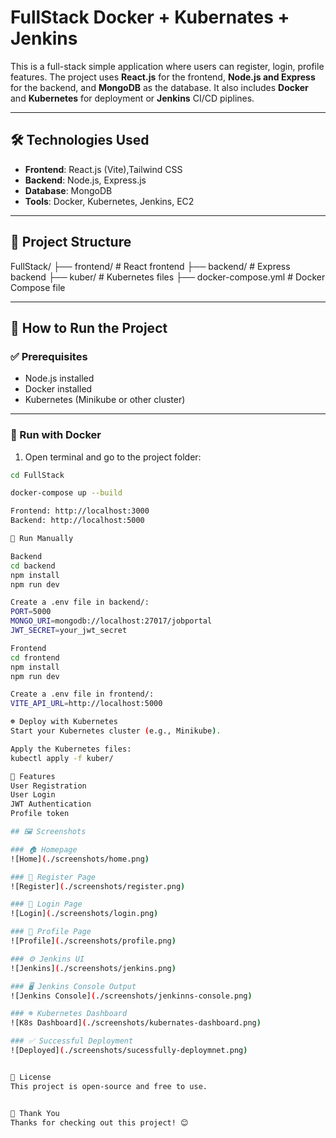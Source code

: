 # FullStack Docker + Kubernates + Jenkins

This is a full-stack simple application where users can register, login, profile  features. The project uses **React.js** for the frontend, **Node.js and Express** for the backend, and **MongoDB** as the database. It also includes **Docker** and **Kubernetes** for deployment or **Jenkins** CI/CD piplines.

---

## 🛠️ Technologies Used

- **Frontend**: React.js (Vite),Tailwind CSS
- **Backend**: Node.js, Express.js
- **Database**: MongoDB
- **Tools**: Docker, Kubernetes, Jenkins, EC2

---

## 📁 Project Structure
FullStack/ ├── frontend/ # React frontend ├── backend/ # Express backend ├── kuber/ # Kubernetes files ├── docker-compose.yml # Docker Compose file


---

## 🚀 How to Run the Project

### ✅ Prerequisites

- Node.js installed
- Docker installed
- Kubernetes (Minikube or other cluster)

---

### 🔧 Run with Docker

1. Open terminal and go to the project folder:

```bash
cd FullStack

docker-compose up --build

Frontend: http://localhost:3000
Backend: http://localhost:5000

🧪 Run Manually

Backend
cd backend
npm install
npm run dev

Create a .env file in backend/:
PORT=5000
MONGO_URI=mongodb://localhost:27017/jobportal
JWT_SECRET=your_jwt_secret

Frontend
cd frontend
npm install
npm run dev

Create a .env file in frontend/:
VITE_API_URL=http://localhost:5000

☸️ Deploy with Kubernetes
Start your Kubernetes cluster (e.g., Minikube).

Apply the Kubernetes files:
kubectl apply -f kuber/

📌 Features
User Registration 
User Login
JWT Authentication
Profile token

## 🖼️ Screenshots

### 🏠 Homepage
![Home](./screenshots/home.png)

### 🔐 Register Page
![Register](./screenshots/register.png)

### 🔑 Login Page
![Login](./screenshots/login.png)

### 👤 Profile Page
![Profile](./screenshots/profile.png)

### ⚙️ Jenkins UI
![Jenkins](./screenshots/jenkins.png)

### 🖥️ Jenkins Console Output
![Jenkins Console](./screenshots/jenkinns-console.png)

### ☸️ Kubernetes Dashboard
![K8s Dashboard](./screenshots/kubernates-dashboard.png)

### ✅ Successful Deployment
![Deployed](./screenshots/sucessfully-deploymnet.png)


📝 License
This project is open-source and free to use.


🙌 Thank You
Thanks for checking out this project! 😊

